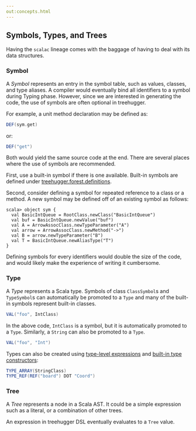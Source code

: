 ```yaml
---
out:concepts.html
---
```


  [1]: typelevelexp.html
  [2]: stdtypecon.html
  [definitions]: http://eed3si9n.com/treehugger/latest/api/#treehugger.Definitions%24definitions%24

Symbols, Types, and Trees
-------------------------

Having the `scalac` lineage comes with the baggage of having to deal with its data structures.

### Symbol

A _Symbol_ represents an entry in the symbol table, such as values, classes, and type aliases. A compiler would eventually bind all identifiers to a symbol during Typing phase. However, since we are interested in generating the code, the use of symbols are often optional in treehugger.

For example, a unit method declaration may be defined as:

```scala
DEF(sym.get)
```

or:

```scala
DEF("get")
```

Both would yield the same source code at the end. There are several places where the use of symbols are recommended.

First, use a built-in symbol if there is one available. Built-in symbols are defined under [treehugger.forest.definitions][definitions].

Second, consider defining a symbol for repeated reference to a class or a method. A new symbol may be defined off of an existing symbol as follows:

```console
scala> object sym {
  val BasicIntQueue = RootClass.newClass("BasicIntQueue")
  val buf = BasicIntQueue.newValue("buf")  
  val A = ArrowAssocClass.newTypeParameter("A")
  val arrow = ArrowAssocClass.newMethod("->")
  val B = arrow.newTypeParameter("B")
  val T = BasicIntQueue.newAliasType("T")
}
```

Defining symbols for every identifiers would double the size of the code, and would likely make the experience of writing it cumbersome.

### Type

A _Type_ represents a Scala type. Symbols of class `ClassSymbol`s and `TypeSymbol`s can automatically be promoted to a `Type` and many of the built-in symbols represent built-in classes.

```scala
VAL("foo", IntClass)
```

In the above code, `IntClass` is a symbol, but it is automatically promoted to a `Type`. Similarly, a `String` can also be promoted to a `Type`.

```scala
VAL("foo", "Int")
```

Types can also be created using [type-level expressions][1] and [built-in type constructors][2]:

```scala
TYPE_ARRAY(StringClass)
TYPE_REF(REF("board") DOT "Coord")
```

### Tree

A _Tree_ represents a node in a Scala AST. It could be a simple expression such as a literal, or a combination of other trees.

An expression in treehugger DSL eventually evaluates to a `Tree` value.
